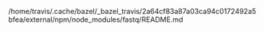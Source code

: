 /home/travis/.cache/bazel/_bazel_travis/2a64cf83a87a03ca94c0172492a5bfea/external/npm/node_modules/fastq/README.md